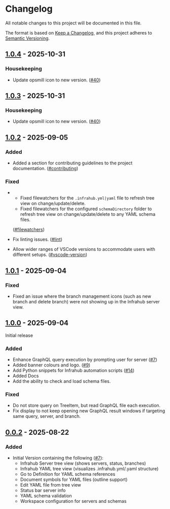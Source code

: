 # Changelog

All notable changes to this project will be documented in this file.

The format is based on [Keep a Changelog](https://keepachangelog.com/en/1.1.0/), and this project adheres to [Semantic Versioning](https://semver.org/spec/v2.0.0.html).

<!-- towncrier release notes start -->

## [1.0.4](https://github.com/opsmill/infrahub-vscode/tree/v1.0.4) - 2025-10-31

### Housekeeping

- Update opsmill icon to new version. ([#40](https://github.com/opsmill/infrahub-vscode/issues/40))

## [1.0.3](https://github.com/opsmill/infrahub-vscode/tree/v1.0.3) - 2025-10-31

### Housekeeping

- Update opsmill icon to new version. ([#40](https://github.com/opsmill/infrahub-vscode/issues/40))

## [1.0.2](https://github.com/opsmill/infrahub-vscode/tree/v1.0.2) - 2025-09-05

### Added

- Added a section for contributing guidelines to the project documentation. ([#contributing](https://github.com/opsmill/infrahub-vscode/issues/contributing))

### Fixed

- - Fixed filewatchers for the `.infrahub.yml|yaml` file to refresh tree view on change/update/delete.
  - Fixed filewatchers for the configured `schemaDirectory` folder to refresh tree view on change/update/delete to any YAML schema files.

  ([#filewatchers](https://github.com/opsmill/infrahub-vscode/issues/filewatchers))
- Fix linting issues. ([#lint](https://github.com/opsmill/infrahub-vscode/issues/lint))
- Allow wider ranges of VSCode versions to accommodate users with different setups. ([#vscode-version](https://github.com/opsmill/infrahub-vscode/issues/vscode-version))

## [1.0.1](https://github.com/opsmill/infrahub-vscode/tree/v1.0.1) - 2025-09-04

### Fixed

- Fixed an issue where the branch management icons (such as new branch and delete branch) were not showing up in the Infrahub server view.


## [1.0.0](https://github.com/opsmill/infrahub-vscode/tree/v1.0.0) - 2025-09-04

Initial release

### Added

- Enhance GraphQL query execution by prompting user for server ([#7](https://github.com/opsmill/infrahub-vscode/issues/7))
- Added banner colours and logo. ([#9](https://github.com/opsmill/infrahub-vscode/issues/9))
- Add Python snippets for Infrahub automation scripts ([#14](https://github.com/opsmill/infrahub-vscode/issues/14))
- Added Docs
- Add the ability to check and load schema files.

### Fixed

- Do not store query on TreeItem, but read GraphQL file each execution.
- Fix display to not keep opening new GraphQL result windows if targeting same query, server, and branch.

## [0.0.2](https://github.com/opsmill/infrahub-vscode/tree/v0.0.2) - 2025-08-22

### Added

- Initial Version containing the following ([#7](https://github.com/opsmill/infrahub-vscode/issues/7)):
  - Infrahub Server tree view (shows servers, status, branches)
  - Infrahub YAML tree view (visualizes .infrahub.yml/.yaml structure)
  - Go to Definition for YAML schema references
  - Document symbols for YAML files (outline support)
  - Edit YAML file from tree view
  - Status bar server info
  - YAML schema validation
  - Workspace configuration for servers and schemas
